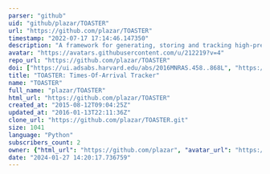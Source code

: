 ```yaml
---
parser: "github"
uid: "github/plazar/TOASTER"
url: "https://github.com/plazar/TOASTER"
timestamp: "2022-07-17 17:14:46.147350"
description: "A framework for generating, storing and tracking high-precision TOAs for PTAs as well as observation meta data and processing details."
avatar: "https://avatars.githubusercontent.com/u/212219?v=4"
repo_url: "https://github.com/plazar/TOASTER"
doi: ["https://ui.adsabs.harvard.edu/abs/2016MNRAS.458..868L", "https://ui.adsabs.harvard.edu/abs/2020ascl.soft03009L/abstract"]
title: "TOASTER: Times-Of-Arrival Tracker"
name: "TOASTER"
full_name: "plazar/TOASTER"
html_url: "https://github.com/plazar/TOASTER"
created_at: "2015-08-12T09:04:25Z"
updated_at: "2016-01-13T22:11:36Z"
clone_url: "https://github.com/plazar/TOASTER.git"
size: 1041
language: "Python"
subscribers_count: 2
owner: {"html_url": "https://github.com/plazar", "avatar_url": "https://avatars.githubusercontent.com/u/212219?v=4", "login": "plazar", "type": "User"}
date: "2024-01-27 14:20:17.736759"
---
```

